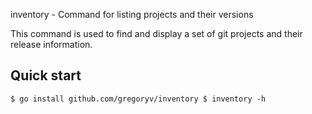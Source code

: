 inventory - Command for listing projects and their versions

This command is used to find and display a set of git projects and
their release information.

## Quick start

`$ go install github.com/gregoryv/inventory
$ inventory -h 
`
